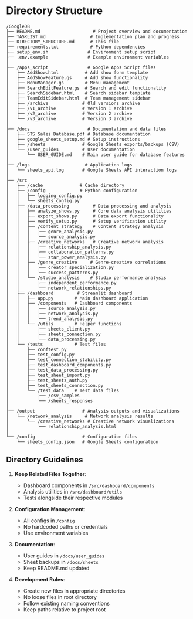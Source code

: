 # Directory Structure

```
/GoogleDB
├── README.md                    # Project overview and documentation
├── TASKLIST.md                 # Implementation plan and progress
├── DIRECTORY_STRUCTURE.md      # This file
├── requirements.txt            # Python dependencies
├── setup_env.sh               # Environment setup script
├── .env.example               # Example environment variables
│
├── /apps_script               # Google Apps Script files
│   ├── AddShow.html          # Add show form template
│   ├── AddShowFeature.gs     # Add show functionality
│   ├── MenuManager.gs        # Menu management
│   ├── SearchEditFeature.gs  # Search and edit functionality
│   ├── SearchSidebar.html    # Search sidebar template
│   ├── TeamEditSidebar.html  # Team management sidebar
│   ├── /archive             # Old versions archive
│   ├── /v1_archive          # Version 1 archive
│   ├── /v2_archive          # Version 2 archive
│   └── /v3_archive          # Version 3 archive
│
├── /docs                      # Documentation and data files
│   ├── STS Sales Database.pdf # Database documentation
│   ├── google_sheets_setup.md # Setup instructions
│   ├── /sheets              # Google Sheets exports/backups (CSV)
│   └── /user_guides         # User documentation
│       └── USER_GUIDE.md    # Main user guide for database features
│
├── /logs                     # Application logs
│   └── sheets_api.log       # Google Sheets API interaction logs
│
├── /src
│   ├── /cache              # Cache directory
│   ├── /config             # Python configuration
│   │   ├── logging_config.py
│   │   └── sheets_config.py
│   ├── /data_processing         # Data processing and analysis
│   │   ├── analyze_shows.py     # Core data analysis utilities
│   │   ├── export_shows.py      # Data export functionality
│   │   ├── verify_setup.py      # Setup verification utility
│   │   ├── /content_strategy    # Content strategy analysis
│   │   │   ├── genre_analysis.py
│   │   │   └── source_analysis.py
│   │   ├── /creative_networks   # Creative network analysis
│   │   │   ├── relationship_analysis.py
│   │   │   ├── collaboration_patterns.py
│   │   │   └── star_power_analysis.py
│   │   ├── /genre_creative     # Genre-creative correlations
│   │   │   ├── creator_specialization.py
│   │   │   └── success_patterns.py
│   │   └── /studio_analysis    # Studio performance analysis
│   │       ├── independent_performance.py
│   │       └── network_relationships.py
│   ├── /dashboard         # Streamlit dashboard
│   │   ├── app.py        # Main dashboard application
│   │   ├── /components   # Dashboard components
│   │   │   ├── source_analysis.py
│   │   │   ├── network_analysis.py
│   │   │   └── trend_analysis.py
│   │   └── /utils        # Helper functions
│   │       ├── sheets_client.py
│   │       ├── sheets_connection.py
│   │       └── data_processing.py
│   └── /tests            # Test files
│       ├── conftest.py
│       ├── test_config.py
│       ├── test_connection_stability.py
│       ├── test_dashboard_components.py
│       ├── test_data_processing.py
│       ├── test_sheet_import.py
│       ├── test_sheets_auth.py
│       ├── test_sheets_connection.py
│       └── /test_data    # Test data files
│           ├── /csv_samples
│           └── /sheets_responses
│
├── /output                  # Analysis outputs and visualizations
│   └── /network_analysis     # Network analysis results
│       └── /creative_networks # Creative network visualizations
│           └── relationship_analysis.html
│
└── /config                  # Configuration files
    └── sheets_config.json   # Google Sheets configuration
```

## Directory Guidelines

1. **Keep Related Files Together**:
   - Dashboard components in `/src/dashboard/components`
   - Analysis utilities in `/src/dashboard/utils`
   - Tests alongside their respective modules

2. **Configuration Management**:
   - All configs in `/config`
   - No hardcoded paths or credentials
   - Use environment variables

3. **Documentation**:
   - User guides in `/docs/user_guides`
   - Sheet backups in `/docs/sheets`
   - Keep README.md updated

4. **Development Rules**:
   - Create new files in appropriate directories
   - No loose files in root directory
   - Follow existing naming conventions
   - Keep paths relative to project root
